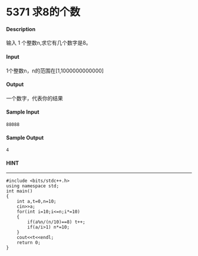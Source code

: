 # 5371 求8的个数
#### Description
输入 1 个整数n,求它有几个数字是8。
#### Input
1个整数n，n的范围在[1,1000000000000]
#### Output
一个数字，代表你的结果
#### Sample Input
```
88088
```
#### Sample Output
```
4
```
#### HINT
* * *
```
#include <bits/stdc++.h>
using namespace std;
int main()
{
    int a,t=0,n=10;
    cin>>a;
    for(int i=10;i<=n;i*=10)
    {
        if(a%n/(n/10)==8) t++;
        if(a/i>1) n*=10;
    }
    cout<<t<<endl;
    return 0;
}
```
